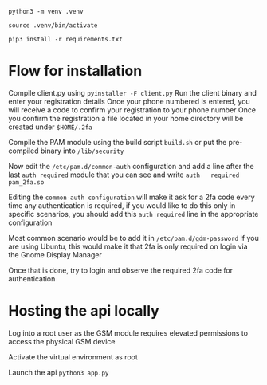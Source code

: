 `python3 -m venv .venv`

`source .venv/bin/activate`

`pip3 install -r requirements.txt`

# Flow for installation
Compile client.py using
`pyinstaller -F client.py`
Run the client binary and enter your registration details
Once your phone numbered is entered, you will receive a code to confirm your registration to your phone number
Once you confirm the registration a file located in your home directory will be created under `$HOME/.2fa`

Compile the PAM module using the build script `build.sh` or put the pre-compiled binary into `/lib/security`

Now edit the `/etc/pam.d/common-auth` configuration and add a line after the last `auth required` module that you can see and write
`auth   required    pam_2fa.so`

Editing the `common-auth configuration` will make it ask for a 2fa code every time any authentication is required, if you would like to do this only in specific scenarios, you should add this `auth required` line in the appropriate configuration

Most common scenario would be to add it in `/etc/pam.d/gdm-password`
If you are using Ubuntu, this would make it that 2fa is only required on login via the Gnome Display Manager

Once that is done, try to login and observe the required 2fa code for authentication

# Hosting the api locally
Log into a root user as the GSM module requires elevated permissions to access the physical GSM device

Activate the virtual environment as root

Launch the api `python3 app.py`